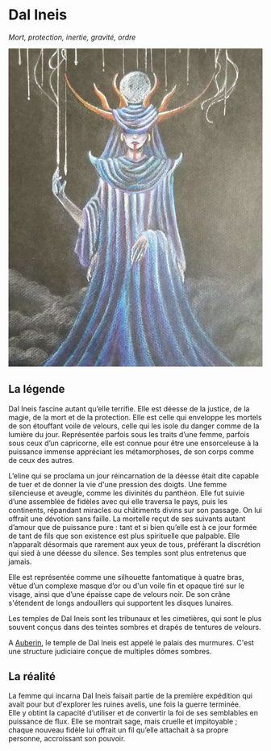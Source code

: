 # Dal Ineis

_Mort, protection, inertie, gravité, ordre_

![Dal Ineis](../../Illustrations/Dal_Ineis.jpg)

## La légende

Dal Ineis fascine autant qu’elle terrifie. Elle est déesse de la justice, de la magie, de la mort et de la protection. Elle est celle qui enveloppe les mortels de son étouffant voile de velours, celle qui les isole du danger comme de la lumière du jour. Représentée parfois sous les traits d’une femme, parfois sous ceux d’un capricorne, elle est connue pour être une ensorceleuse à la puissance immense appréciant les métamorphoses, de son corps comme de ceux des autres.

L’eline qui se proclama un jour réincarnation de la déesse était dite capable de tuer et de donner la vie d'une pression des doigts. Une femme silencieuse et aveugle, comme les divinités du panthéon. Elle fut suivie d’une assemblée de fidèles avec qui elle traversa le pays, puis les continents, répandant miracles ou châtiments divins sur son passage. On lui offrait une dévotion sans faille. La mortelle reçut de ses suivants autant d’amour que de puissance pure : tant et si bien qu’elle est à ce jour formée de tant de fils que son existence est plus spirituelle que palpable. Elle n’apparaît désormais que rarement aux yeux de tous, préférant la discrétion qui sied à une déesse du silence. Ses temples sont plus entretenus que jamais.

Elle est représentée comme une silhouette fantomatique à quatre bras, vêtue d’un complexe masque d’or ou d'un voile fin et opaque tiré sur le visage, ainsi que d’une épaisse cape de velours noir. De son crâne s'étendent de longs andouillers qui supportent les disques lunaires.

Les temples de Dal Ineis sont les tribunaux et les cimetières, qui sont le plus souvent conçus dans des teintes sombres et drapés de tentures de velours.

A [Auberin](../Villes%20&%20r%C3%A9gions/En%20Elyon/Auberin/), le temple de Dal Ineis est appelé le palais des murmures. C'est une structure judiciaire conçue de multiples dômes sombres.

## La réalité

La femme qui incarna Dal Ineis faisait partie de la première expédition qui avait pour but d'explorer les ruines avelis, une fois la guerre terminée.\
Elle y obtint la capacité d’utiliser et de convertir la foi de ses semblables en puissance de flux. Elle se montrait sage, mais cruelle et impitoyable ; chaque nouveau fidèle lui offrait un fil qu’elle attachait à sa propre personne, accroissant son pouvoir.
